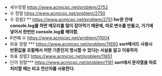 - 세수정렬
  https://www.acmicpc.net/problem/2752
- 수 정렬
  https://www.acmicpc.net/problem/2750
- 수 정렬2 \*\*
  https://www.acmicpc.net/problem/2751
  **for문 안에 console.log를 하면 메모리를 많이 잡아먹기 때문에, 따로 변수를 만들고, 거기에 넣어서 한번만 console.log를 해야함.**
- K번째 수
  https://www.acmicpc.net/problem/11004
- 좌표 정렬 \*\*\*
  https://www.acmicpc.net/problem/11650
  **sort메서드 사용시 반환값을 조절해서 어떤 기준인지 명시할 수 있다는 사실을 알고 이용하자**
- 좌표 정렬2
  https://www.acmicpc.net/problem/11651
- 단어 정렬\*\*\*
  https://www.acmicpc.net/problem/1181
  **sort에서 문자열을 따로 처리할 때는 비교 연산자를 사용한다.**
